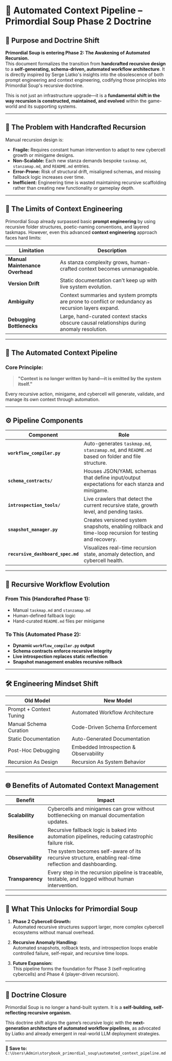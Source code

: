 <!-- Save to: storybook_primordial_soup/automated_context_pipeline.md -->

# 🧠 Automated Context Pipeline – Primordial Soup Phase 2 Doctrine

## 📜 Purpose and Doctrine Shift

**Primordial Soup is entering Phase 2: The Awakening of Automated Recursion.**  
This document formalizes the transition from **handcrafted recursive design** to a **self-generating, schema-driven, automated workflow architecture**. It is directly inspired by Serge Liatko's insights into the obsolescence of both prompt engineering and context engineering, codifying those principles into Primordial Soup's recursive doctrine.

This is not just an infrastructure upgrade—it is a **fundamental shift in the way recursion is constructed, maintained, and evolved** within the game-world and its supporting systems.

---

## 🧩 The Problem with Handcrafted Recursion

Manual recursion design is:

- **Fragile:** Requires constant human intervention to adapt to new cybercell growth or minigame designs.
- **Non-Scalable:** Each new stanza demands bespoke `taskmap.md`, `stanzamap.md`, and `README.md` entries.
- **Error-Prone:** Risk of structural drift, misaligned schemas, and missing fallback logic increases over time.
- **Inefficient:** Engineering time is wasted maintaining recursive scaffolding rather than creating new functionality or gameplay depth.

---

## 🚧 The Limits of Context Engineering

Primordial Soup already surpassed basic **prompt engineering** by using recursive folder structures, poetic-naming conventions, and layered taskmaps. However, even this advanced **context engineering** approach faces hard limits:

| Limitation | Description |
|------------|-------------|
| **Manual Maintenance Overhead** | As stanza complexity grows, human-crafted context becomes unmanageable. |
| **Version Drift** | Static documentation can't keep up with live system evolution. |
| **Ambiguity** | Context summaries and system prompts are prone to conflict or redundancy as recursion layers expand. |
| **Debugging Bottlenecks** | Large, hand-curated context stacks obscure causal relationships during anomaly resolution. |

---

## 🔄 The Automated Context Pipeline

### **Core Principle:**

> **"Context is no longer written by hand—it is emitted by the system itself."**

Every recursive action, minigame, and cybercell will generate, validate, and manage its own context through automation.

---

## ⚙️ Pipeline Components

| Component | Role |
|-----------|------|
| **`workflow_compiler.py`** | Auto-generates `taskmap.md`, `stanzamap.md`, and `README.md` based on folder and file structure. |
| **`schema_contracts/`** | Houses JSON/YAML schemas that define input/output expectations for each stanza and minigame. |
| **`introspection_tools/`** | Live crawlers that detect the current recursive state, growth level, and pending tasks. |
| **`snapshot_manager.py`** | Creates versioned system snapshots, enabling rollback and time-loop recursion for testing and recovery. |
| **`recursive_dashboard_spec.md`** | Visualizes real-time recursion state, anomaly detection, and cybercell health. |

---

## 🧬 Recursive Workflow Evolution

### **From This (Handcrafted Phase 1):**

- Manual `taskmap.md` and `stanzamap.md`
- Human-defined fallback logic
- Hand-curated `README.md` files per minigame

### **To This (Automated Phase 2):**

- **Dynamic `workflow_compiler.py` output**
- **Schema contracts enforce recursive integrity**
- **Live introspection replaces static reflection**
- **Snapshot management enables recursive rollback**

---

## 🛠️ Engineering Mindset Shift

| **Old Model** | **New Model** |
|---------------|--------------|
| Prompt + Context Tuning | Automated Workflow Architecture |
| Manual Schema Curation | Code-Driven Schema Enforcement |
| Static Documentation | Auto-Generated Documentation |
| Post-Hoc Debugging | Embedded Introspection & Observability |
| Recursion As Design | Recursion As System Behavior |

---

## 🌐 Benefits of Automated Context Management

| **Benefit** | **Impact** |
|--------------|-----------|
| **Scalability** | Cybercells and minigames can grow without bottlenecking on manual documentation updates. |
| **Resilience** | Recursive fallback logic is baked into automation pipelines, reducing catastrophic failure risk. |
| **Observability** | The system becomes self-aware of its recursive structure, enabling real-time reflection and dashboarding. |
| **Transparency** | Every step in the recursion pipeline is traceable, testable, and logged without human intervention. |

---

## 🚀 What This Unlocks for Primordial Soup

1. **Phase 2 Cybercell Growth:**  
   Automated recursive structures support larger, more complex cybercell ecosystems without manual overhead.

2. **Recursive Anomaly Handling:**  
   Automated snapshots, rollback tests, and introspection loops enable controlled failure, self-repair, and recursive time loops.

3. **Future Expansion:**  
   This pipeline forms the foundation for Phase 3 (self-replicating cybercells) and Phase 4 (player-driven recursion).

---

## 🔑 Doctrine Closure

Primordial Soup is no longer a hand-built system. It is a **self-building, self-reflecting recursive organism.**

This doctrine shift aligns the game’s recursive logic with the **next-generation architecture of automated workflow pipelines**, as advocated by Liatko and already emergent in real-world LLM deployment strategies.

---

**📂 Save to:**  
`C:\Users\Admin\storybook_primordial_soup\automated_context_pipeline.md`
